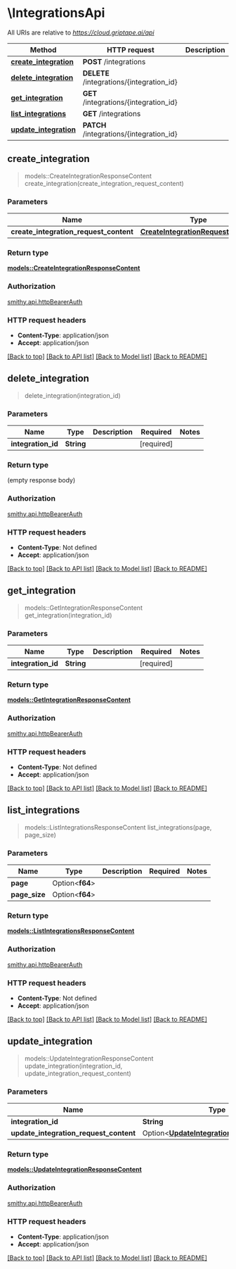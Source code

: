 # \IntegrationsApi

All URIs are relative to *https://cloud.griptape.ai/api*

Method | HTTP request | Description
------------- | ------------- | -------------
[**create_integration**](IntegrationsApi.md#create_integration) | **POST** /integrations | 
[**delete_integration**](IntegrationsApi.md#delete_integration) | **DELETE** /integrations/{integration_id} | 
[**get_integration**](IntegrationsApi.md#get_integration) | **GET** /integrations/{integration_id} | 
[**list_integrations**](IntegrationsApi.md#list_integrations) | **GET** /integrations | 
[**update_integration**](IntegrationsApi.md#update_integration) | **PATCH** /integrations/{integration_id} | 



## create_integration

> models::CreateIntegrationResponseContent create_integration(create_integration_request_content)


### Parameters


Name | Type | Description  | Required | Notes
------------- | ------------- | ------------- | ------------- | -------------
**create_integration_request_content** | [**CreateIntegrationRequestContent**](CreateIntegrationRequestContent.md) |  | [required] |

### Return type

[**models::CreateIntegrationResponseContent**](CreateIntegrationResponseContent.md)

### Authorization

[smithy.api.httpBearerAuth](../README.md#smithy.api.httpBearerAuth)

### HTTP request headers

- **Content-Type**: application/json
- **Accept**: application/json

[[Back to top]](#) [[Back to API list]](../README.md#documentation-for-api-endpoints) [[Back to Model list]](../README.md#documentation-for-models) [[Back to README]](../README.md)


## delete_integration

> delete_integration(integration_id)


### Parameters


Name | Type | Description  | Required | Notes
------------- | ------------- | ------------- | ------------- | -------------
**integration_id** | **String** |  | [required] |

### Return type

 (empty response body)

### Authorization

[smithy.api.httpBearerAuth](../README.md#smithy.api.httpBearerAuth)

### HTTP request headers

- **Content-Type**: Not defined
- **Accept**: application/json

[[Back to top]](#) [[Back to API list]](../README.md#documentation-for-api-endpoints) [[Back to Model list]](../README.md#documentation-for-models) [[Back to README]](../README.md)


## get_integration

> models::GetIntegrationResponseContent get_integration(integration_id)


### Parameters


Name | Type | Description  | Required | Notes
------------- | ------------- | ------------- | ------------- | -------------
**integration_id** | **String** |  | [required] |

### Return type

[**models::GetIntegrationResponseContent**](GetIntegrationResponseContent.md)

### Authorization

[smithy.api.httpBearerAuth](../README.md#smithy.api.httpBearerAuth)

### HTTP request headers

- **Content-Type**: Not defined
- **Accept**: application/json

[[Back to top]](#) [[Back to API list]](../README.md#documentation-for-api-endpoints) [[Back to Model list]](../README.md#documentation-for-models) [[Back to README]](../README.md)


## list_integrations

> models::ListIntegrationsResponseContent list_integrations(page, page_size)


### Parameters


Name | Type | Description  | Required | Notes
------------- | ------------- | ------------- | ------------- | -------------
**page** | Option<**f64**> |  |  |
**page_size** | Option<**f64**> |  |  |

### Return type

[**models::ListIntegrationsResponseContent**](ListIntegrationsResponseContent.md)

### Authorization

[smithy.api.httpBearerAuth](../README.md#smithy.api.httpBearerAuth)

### HTTP request headers

- **Content-Type**: Not defined
- **Accept**: application/json

[[Back to top]](#) [[Back to API list]](../README.md#documentation-for-api-endpoints) [[Back to Model list]](../README.md#documentation-for-models) [[Back to README]](../README.md)


## update_integration

> models::UpdateIntegrationResponseContent update_integration(integration_id, update_integration_request_content)


### Parameters


Name | Type | Description  | Required | Notes
------------- | ------------- | ------------- | ------------- | -------------
**integration_id** | **String** |  | [required] |
**update_integration_request_content** | Option<[**UpdateIntegrationRequestContent**](UpdateIntegrationRequestContent.md)> |  |  |

### Return type

[**models::UpdateIntegrationResponseContent**](UpdateIntegrationResponseContent.md)

### Authorization

[smithy.api.httpBearerAuth](../README.md#smithy.api.httpBearerAuth)

### HTTP request headers

- **Content-Type**: application/json
- **Accept**: application/json

[[Back to top]](#) [[Back to API list]](../README.md#documentation-for-api-endpoints) [[Back to Model list]](../README.md#documentation-for-models) [[Back to README]](../README.md)

